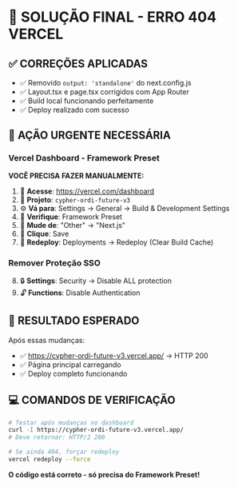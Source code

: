 # 🎯 SOLUÇÃO FINAL - ERRO 404 VERCEL

## ✅ CORREÇÕES APLICADAS
- ✅ Removido `output: 'standalone'` do next.config.js  
- ✅ Layout.tsx e page.tsx corrigidos com App Router  
- ✅ Build local funcionando perfeitamente  
- ✅ Deploy realizado com sucesso  

## 🚨 AÇÃO URGENTE NECESSÁRIA

### Vercel Dashboard - Framework Preset
**VOCÊ PRECISA FAZER MANUALMENTE:**

1. 🔗 **Acesse**: https://vercel.com/dashboard
2. 📁 **Projeto**: `cypher-ordi-future-v3`  
3. ⚙️ **Vá para**: Settings → General → Build & Development Settings
4. 🎯 **Verifique**: Framework Preset
5. 🔄 **Mude de**: "Other" → "Next.js"
6. 💾 **Clique**: Save
7. 🚀 **Redeploy**: Deployments → Redeploy (Clear Build Cache)

### Remover Proteção SSO
8. 🔒 **Settings**: Security → Disable ALL protection
9. 🔓 **Functions**: Disable Authentication  

## 🎯 RESULTADO ESPERADO
Após essas mudanças:
- ✅ https://cypher-ordi-future-v3.vercel.app/ → HTTP 200
- ✅ Página principal carregando
- ✅ Deploy completo funcionando

## 💻 COMANDOS DE VERIFICAÇÃO
```bash
# Testar após mudanças no dashboard
curl -I https://cypher-ordi-future-v3.vercel.app/
# Deve retornar: HTTP/2 200

# Se ainda 404, forçar redeploy
vercel redeploy --force
```

**O código está correto - só precisa do Framework Preset!**